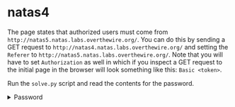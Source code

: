 # natas4

The page states that authorized users must come from `http://natas5.natas.labs.overthewire.org/`. You can do this by sending a GET request to `http://natas4.natas.labs.overthewire.org/` and setting the `Referer` to `http://natas5.natas.labs.overthewire.org/`. Note that you will have to set `Authorization` as well in which if you inspect a GET request to the initial page in the browser will look something like this: `Basic <token>`.

Run the `solve.py` script and read the contents for the password.

<details>
  <summary>Password</summary>
  ```
  iX6IOfmpN7AYOQGPwtn3fXpbaJVJcHfq
  ```
</details>